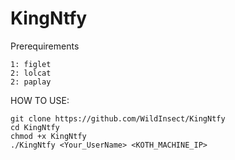 # KingNtfy
Prerequirements
```
1: figlet
2: lolcat
2: paplay
```
HOW TO USE:
```
git clone https://github.com/WildInsect/KingNtfy
cd KingNtfy
chmod +x KingNtfy
./KingNtfy <Your_UserName> <KOTH_MACHINE_IP>
```
